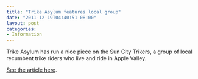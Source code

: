 ```yaml
---
title: "Trike Asylum features local group"
date: "2011-12-19T04:40:51-08:00"
layout: post
categories:
- Information
---
```


Trike Asylum has run a nice piece on the Sun City Trikers, a group of local recumbent trike riders who live and ride in Apple Valley.

[See the article here](https://trikeasylum.wordpress.com/sun-city-trikers/).